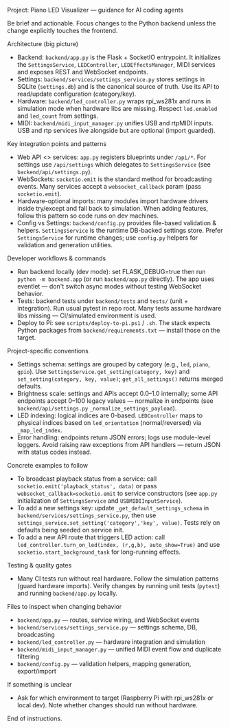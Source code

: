 Project: Piano LED Visualizer — guidance for AI coding agents

Be brief and actionable. Focus changes to the Python backend unless the change explicitly touches the frontend.

Architecture (big picture)
- Backend: `backend/app.py` is the Flask + SocketIO entrypoint. It initializes the `SettingsService`, `LEDController`, `LEDEffectsManager`, MIDI services and exposes REST and WebSocket endpoints.
- Settings: `backend/services/settings_service.py` stores settings in SQLite (`settings.db`) and is the canonical source of truth. Use its API to read/update configuration (category/key).
- Hardware: `backend/led_controller.py` wraps rpi_ws281x and runs in simulation mode when hardware libs are missing. Respect `led.enabled` and `led_count` from settings.
- MIDI: `backend/midi_input_manager.py` unifies USB and rtpMIDI inputs. USB and rtp services live alongside but are optional (import guarded).

Key integration points and patterns
- Web API <> services: `app.py` registers blueprints under `/api/*`. For settings use `/api/settings` which delegates to `SettingsService` (see `backend/api/settings.py`).
- WebSockets: `socketio.emit` is the standard method for broadcasting events. Many services accept a `websocket_callback` param (pass `socketio.emit`).
- Hardware-optional imports: many modules import hardware drivers inside try/except and fall back to simulation. When adding features, follow this pattern so code runs on dev machines.
- Config vs Settings: `backend/config.py` provides file-based validation & helpers. `SettingsService` is the runtime DB-backed settings store. Prefer `SettingsService` for runtime changes; use `config.py` helpers for validation and generation utilities.

Developer workflows & commands
- Run backend locally (dev mode): set FLASK_DEBUG=true then run `python -m backend.app` (or run `backend/app.py` directly). The app uses eventlet — don't switch async modes without testing WebSocket behavior.
- Tests: backend tests under `backend/tests` and `tests/` (unit + integration). Run usual pytest in repo root. Many tests assume hardware libs missing — CI/simulated environment is used.
- Deploy to Pi: see `scripts/deploy-to-pi.ps1` / `.sh`. The stack expects Python packages from `backend/requirements.txt` — install those on the target.

Project-specific conventions
- Settings schema: settings are grouped by category (e.g., `led`, `piano`, `gpio`). Use `SettingsService.get_setting(category, key)` and `set_setting(category, key, value)`; `get_all_settings()` returns merged defaults.
- Brightness scale: settings and APIs accept 0.0–1.0 internally; some API endpoints accept 0–100 legacy values — normalize in endpoints (see `backend/api/settings.py` `_normalize_settings_payload`).
- LED indexing: logical indices are 0-based. `LEDController` maps to physical indices based on `led_orientation` (normal/reversed) via `_map_led_index`.
- Error handling: endpoints return JSON errors; logs use module-level loggers. Avoid raising raw exceptions from API handlers — return JSON with status codes instead.

Concrete examples to follow
- To broadcast playback status from a service: call `socketio.emit('playback_status', data)` or pass `websocket_callback=socketio.emit` to service constructors (see `app.py` initialization of `SettingsService` and `USBMIDIInputService`).
- To add a new settings key: update `_get_default_settings_schema` in `backend/services/settings_service.py`, then use `settings_service.set_setting('category','key', value)`. Tests rely on defaults being seeded on service init.
- To add a new API route that triggers LED action: call `led_controller.turn_on_led(index, (r,g,b), auto_show=True)` and use `socketio.start_background_task` for long-running effects.

Testing & quality gates
- Many CI tests run without real hardware. Follow the simulation patterns (guard hardware imports). Verify changes by running unit tests (`pytest`) and running `backend/app.py` locally.

Files to inspect when changing behavior
- `backend/app.py` — routes, service wiring, and WebSocket events
- `backend/services/settings_service.py` — settings schema, DB, broadcasting
- `backend/led_controller.py` — hardware integration and simulation
- `backend/midi_input_manager.py` — unified MIDI event flow and duplicate filtering
- `backend/config.py` — validation helpers, mapping generation, export/import

If something is unclear
- Ask for which environment to target (Raspberry Pi with rpi_ws281x or local dev). Note whether changes should run without hardware.

End of instructions.
